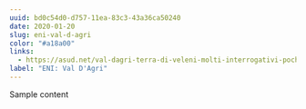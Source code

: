 ```yaml
---
uuid: bd0c54d0-d757-11ea-83c3-43a36ca50240
date: 2020-01-20
slug: eni-val-d-agri
color: "#a18a00"
links:
  - https://asud.net/val-dagri-terra-di-veleni-molti-interrogativi-poche-risposte/
label: "ENI: Val D'Agri"
---
```


Sample content